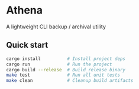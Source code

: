 # Athena

A lightweight CLI backup / archival utility

## Quick start

```sh
cargo install          # Install project deps
cargo run              # Run the project
cargo build --release  # Build release binary
make test              # Run all unit tests
make clean             # Cleanup build artifacts
```

